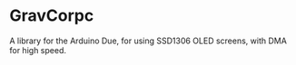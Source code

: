# GravCorpc
A library for the Arduino Due, for using SSD1306 OLED screens, with DMA for high speed.
